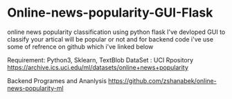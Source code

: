 # Online-news-popularity-GUI-Flask
online news popularity classification using python flask 
I've devloped GUI to classify your artical will be popular or not and for backend code i've use some of refrence on github which i've linked below

Requirement:
Python3, Sklearn, TextBlob
DataSet : UCI Rpository 
https://archive.ics.uci.edu/ml/datasets/online+news+popularity


Backend Programes and Ananlysis 
https://github.com/zshanabek/online-news-popularity-ml
